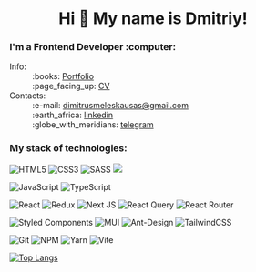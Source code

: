 <h1 align="center">Hi 👋 My name is Dmitriy!</h1>
<h3>I'm a Frontend Developer :computer:</h3>

<dl>
  <dt>Info:</dt>
  <dd>:books: <a href='https://rad-empanada-9790f3.netlify.app/' target='blank'>Portfolio</a></dd>
  <dd>:page_facing_up: <a href='https://docs.google.com/document/d/1zAFl5OjQKbYHxi6nC0qBIV1XbiYje089FT2CnngGyJk/edit?usp=drive_link' target='blank'>CV</a></dd>

  <dt>Contacts:</dt>
  <dd>:e-mail: <a href='https://www.google.com/intl/ru/gmail/about/' target='blank'>dimitrusmeleskausas@gmail.com</a></dd>
  <dd>:earth_africa: <a href='https://www.linkedin.com/in/dmitriy-meleshko-7034672b2/' target='blank'>linkedin</a></dd>
  <dd>:globe_with_meridians: <a href='https://telegram.me/dimitrusmeleskausas' target='blank'>telegram</a></dd>
</dl>

<h3>My stack of technologies:</h3>

![HTML5](https://img.shields.io/badge/html5-%23E34F26.svg?style=for-the-badge&logo=html5&logoColor=white)
![CSS3](https://img.shields.io/badge/css3-%231572B6.svg?style=for-the-badge&logo=css3&logoColor=white)
![SASS](https://img.shields.io/badge/SASS-hotpink.svg?style=for-the-badge&logo=SASS&logoColor=white)
<img src="https://img.shields.io/badge/scssmodules-pink?style=for-the-badge&logo=cssmodules&logoColor=black"/>


![JavaScript](https://img.shields.io/badge/javascript-%23323330.svg?style=for-the-badge&logo=javascript&logoColor=%23F7DF1E)
![TypeScript](https://img.shields.io/badge/typescript-%23007ACC.svg?style=for-the-badge&logo=typescript&logoColor=white)

![React](https://img.shields.io/badge/react-%2320232a.svg?style=for-the-badge&logo=react&logoColor=%2361DAFB)
![Redux](https://img.shields.io/badge/redux-%23593d88.svg?style=for-the-badge&logo=redux&logoColor=white)
![Next JS](https://img.shields.io/badge/Next-black?style=for-the-badge&logo=next.js&logoColor=white)
![React Query](https://img.shields.io/badge/-React%20Query-FF4154?style=for-the-badge&logo=react%20query&logoColor=white)
![React Router](https://img.shields.io/badge/React_Router-CA4245?style=for-the-badge&logo=react-router&logoColor=white)


![Styled Components](https://img.shields.io/badge/styled--components-DB7093?style=for-the-badge&logo=styled-components&logoColor=white)
![MUI](https://img.shields.io/badge/MUI-%230081CB.svg?style=for-the-badge&logo=mui&logoColor=white)
![Ant-Design](https://img.shields.io/badge/-AntDesign-%230170FE?style=for-the-badge&logo=ant-design&logoColor=white)
![TailwindCSS](https://img.shields.io/badge/tailwindcss-%2338B2AC.svg?style=for-the-badge&logo=tailwind-css&logoColor=white)


![Git](https://img.shields.io/badge/git-%23F05033.svg?style=for-the-badge&logo=git&logoColor=white)
![NPM](https://img.shields.io/badge/NPM-%23CB3837.svg?style=for-the-badge&logo=npm&logoColor=white)
![Yarn](https://img.shields.io/badge/yarn-%232C8EBB.svg?style=for-the-badge&logo=yarn&logoColor=white)
![Vite](https://img.shields.io/badge/vite-%23646CFF.svg?style=for-the-badge&logo=vite&logoColor=white)


[![Top Langs](https://github-readme-stats.vercel.app/api/top-langs/?username=MeleshkoDmitriy&layout=donut)](https://github.com/anuraghazra/github-readme-stats)



